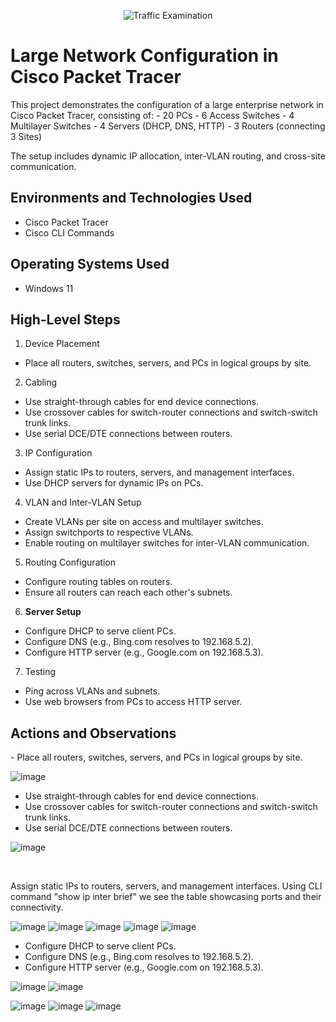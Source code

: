 <p align="center">
<img src="https://github.com/mwtechwiz/Large-Network-Configuration/blob/main/PT20.jpg?raw=true" alt="Traffic Examination"/>
</p>

<h1>Large Network Configuration in Cisco Packet Tracer</h1>
This project demonstrates the configuration of a large enterprise network in Cisco Packet Tracer, consisting of:
- 20 PCs
- 6 Access Switches
- 4 Multilayer Switches
- 4 Servers (DHCP, DNS, HTTP)
- 3 Routers (connecting 3 Sites)

The setup includes dynamic IP allocation, inter-VLAN routing, and cross-site communication. <br />


<h2>Environments and Technologies Used</h2>

- Cisco Packet Tracer
- Cisco CLI Commands

<h2>Operating Systems Used </h2>

- Windows 11

<h2>High-Level Steps</h2>

 1. Device Placement
- Place all routers, switches, servers, and PCs in logical groups by site.

 2. Cabling
- Use straight-through cables for end device connections.
- Use crossover cables for switch-router connections and switch-switch trunk links.
- Use serial DCE/DTE connections between routers.

 3. IP Configuration
- Assign static IPs to routers, servers, and management interfaces.
- Use DHCP servers for dynamic IPs on PCs.

 4. VLAN and Inter-VLAN Setup
- Create VLANs per site on access and multilayer switches.
- Assign switchports to respective VLANs.
- Enable routing on multilayer switches for inter-VLAN communication.

5. Routing Configuration
- Configure routing tables on routers.
- Ensure all routers can reach each other's subnets.

 6. **Server Setup**
- Configure DHCP to serve client PCs.
- Configure DNS (e.g., Bing.com resolves to 192.168.5.2).
- Configure HTTP server (e.g., Google.com on 192.168.5.3).

 7. Testing
- Ping across VLANs and subnets.
- Use web browsers from PCs to access HTTP server.

<h2>Actions and Observations</h2>

<p>
  - Place all routers, switches, servers, and PCs in logical groups by site.
 
![image](https://github.com/mwtechwiz/Large-Network-Configuration/blob/main/PT1.jpg)

- Use straight-through cables for end device connections.
- Use crossover cables for switch-router connections and switch-switch trunk links.
- Use serial DCE/DTE connections between routers.
  
![image](https://github.com/mwtechwiz/Large-Network-Configuration/blob/main/PT2.jpg)
</p>
<p>
</p>
<br />

<p>


Assign static IPs to routers, servers, and management interfaces. Using CLI command "show ip inter brief" we see the table showcasing ports and their connectivity.
  
![image](https://github.com/mwtechwiz/Large-Network-Configuration/blob/main/PT3.jpg)
![image](https://github.com/mwtechwiz/Large-Network-Configuration/blob/main/PT4.jpg)
![image](https://github.com/mwtechwiz/Large-Network-Configuration/blob/main/PT5.jpg)
![image](https://github.com/mwtechwiz/Large-Network-Configuration/blob/main/PT%207.jpg)
![image](https://github.com/mwtechwiz/Large-Network-Configuration/blob/main/Pt10.jpg)
</p>
<p>
 
- Configure DHCP to serve client PCs.
- Configure DNS (e.g., Bing.com resolves to 192.168.5.2).
- Configure HTTP server (e.g., Google.com on 192.168.5.3).

![image](https://github.com/mwtechwiz/Large-Network-Configuration/blob/main/PT11.jpg)
 ![image](https://github.com/mwtechwiz/Large-Network-Configuration/blob/main/PT12.jpg)


 ![image](https://github.com/mwtechwiz/Large-Network-Configuration/blob/main/PT13.jpg)
 ![image](https://github.com/mwtechwiz/Large-Network-Configuration/blob/main/PT14.jpg)
 ![image](https://github.com/mwtechwiz/Large-Network-Configuration/blob/main/PT15.jpg)
 
 
</p>
<br />
